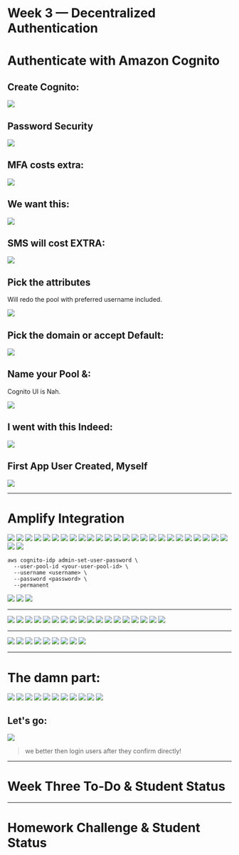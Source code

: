 # Week 3 — Decentralized Authentication


# Authenticate with Amazon Cognito

## Create Cognito:
<img src="assets/Week3/cognito/1 create use pool.png">

## Password Security
<img src="assets/Week3/cognito/2 password security.png">

## MFA costs extra:
<img src="assets/Week3/cognito/3 mfa .png">

## We want this:
<img src="assets/Week3/cognito/5 this.png">


## SMS will cost EXTRA:
<img src="assets/Week3/cognito/6 this ok for costs no sms.png">
<br>


## Pick the attributes
Will redo the pool with preferred username included.

<img src="assets/Week3/cognito/7 image is enough.png">


## Pick the domain or accept Default:
<img src="assets/Week3/cognito/8- step 4 custom reply with domain.png">


## Name your Pool &:
Cognito UI is Nah.




<img src="assets/Week3/cognito/9 ui is naaaahnaah.png">




## I went with this Indeed:
<img src="assets/Week3/cognito/10 he clicked other and said public .png">


## First App User Created, Myself
<img src="assets/Week3/cognito/9 done .png">

---

# Amplify Integration

<img src="assets/Week3/Amplify/1 install sdk and include in json with --save tag because we need it always not just for dev.png">


<img src="assets/Week3/Amplify/2 configure Amplify vars.png">

<img src="assets/Week3/Amplify/3 resolving code and include required.png">

<img src="assets/Week3/Amplify/4 another value.png">

<img src="assets/Week3/Amplify/5 no trap.png">

<img src="assets/Week3/Amplify/6 look at the code.png">

<img src="assets/Week3/Amplify/7 oh my eyes.png">

<img src="assets/Week3/Amplify/8 ok thats bette.png">

<img src="assets/Week3/Amplify/9 ctrl ALT GOOOO.png">

<img src="assets/Week3/Amplify/10 update amplify instead of cookies in profileinfo.png">

<img src="assets/Week3/Amplify/11 awesome itss blank.png">

<img src="assets/Week3/Amplify/12 troubleshooting.png">

<img src="assets/Week3/Amplify/13 hm check from frontshell they are sett.png">

<img src="assets/Week3/Amplify/14 should be same.png">

<img src="assets/Week3/Amplify/15 solving.png">
<img src="assets/Week3/Amplify/16 its back ok.png">

<img src="assets/Week3/Amplify/17 sign in page.png">

<img src="assets/Week3/Amplify/18 change it to email yea.png">

<img src="assets/Week3/Amplify/19 user do not exist.png">

<img src="assets/Week3/Amplify/20 another.png">

<img src="assets/Week3/Amplify/21 touchpoint.png">

<img src="assets/Week3/Amplify/22 touchpoint.png">

<img src="assets/Week3/Amplify/23 deep foucs on doing this.png">

<img src="assets/Week3/Amplify/24 yay.png">

<img src="assets/Week3/Amplify/26 set pw strong.png">

<img src="assets/Week3/Amplify/27 user.png">

<img src="assets/Week3/Amplify/28 user created.png">

```
aws cognito-idp admin-set-user-password \
  --user-pool-id <your-user-pool-id> \
  --username <username> \
  --password <password> \
  --permanent
```

<img src="assets/Week3/Amplify/29 enfocing pw for user.png">

<img src="assets/Week3/Amplify/30 cognito status.png">

<img src="assets/Week3/Amplify/32 working.png">


---



<img src="assets/Week3/Complete/1 cognito again with preffered name.png">

<img src="assets/Week3/Complete/2 specify new user pool as required.png">


<img src="assets/Week3/Complete/3 client name.png">


<img src="assets/Week3/Complete/4 specify new connection.png">


<img src="assets/Week3/Complete/5- creation of user new .png">


<img src="assets/Week3/Complete/6 requires mroe.png">


<img src="assets/Week3/Complete/7 new pool new user force pw etc.png">

<img src="assets/Week3/Complete/8 proof after running that command.png">

<img src="assets/Week3/Complete/9 had to specify this.png">

<img src="assets/Week3/Complete/10 current users.png">

<img src="assets/Week3/Complete/11 cbn.png">

<img src="assets/Week3/Complete/15 auth confirm.png">

<img src="assets/Week3/Complete/16 auth home plus reply why not.png">

<img src="assets/Week3/Complete/17 recover page.png">

<img src="assets/Week3/Complete/18 the right result before fixing the preferedd name.png">

<img src="assets/Week3/Complete/19 wasaup.png">

<img src="assets/Week3/Complete/20 all set.png">

<img src="assets/Week3/Complete/21 the result!.png">


---

<img src="assets/Week3/Complete/Signup/1 add name.png">

<img src="assets/Week3/Complete/Signup/2 add username.png">


<img src="assets/Week3/Complete/Signup/3 code artist.png">


<img src="assets/Week3/Complete/Signup/4 confirmation page.png">


<img src="assets/Week3/Complete/Signup/5 sign up ui with the required additional inputs.png">


<img src="assets/Week3/Complete/Signup/6 hmm error.png">


<img src="assets/Week3/Complete/Signup/7 troubleshoot.png">


<img src="assets/Week3/Complete/Signup/8 this is ok.png">


<img src="assets/Week3/Complete/Signup/9 for real tho OMG.png">


---

# The damn part: 

<img src="assets/Week3/Complete/Signup/userpool again/1- bye user pool n2.png">

<img src="assets/Week3/Complete/Signup/userpool again/2 he only meant to do that LOL.png">

<img src="assets/Week3/Complete/Signup/userpool again/3 sign up.png">





<img src="assets/Week3/Complete/Signup/userpool again/4 email sent.png">


<img src="assets/Week3/Complete/Signup/userpool again/5 Hm we can custom this from cognito (2).jpg">


<img src="assets/Week3/Complete/Signup/userpool again/6 Hm we can custom this from cognito (1).jpg">


<img src="assets/Week3/Complete/Signup/userpool again/6-6 confirmed.png">


<img src="assets/Week3/Complete/Signup/userpool again/7 sign in after confirmation.png">


<img src="assets/Week3/Complete/Signup/userpool again/8r.jpg">


<img src="assets/Week3/Complete/Signup/userpool again/8 recover pw.png">


<img src="assets/Week3/Complete/Signup/userpool again/9 perfect.png">

## Let's go:
<img src="assets/Week3/Complete/Signup/userpool again/10.png">


> we better then login users after they confirm directly!











---


# Week Three To-Do & Student Status


---


# Homework Challenge & Student Status


